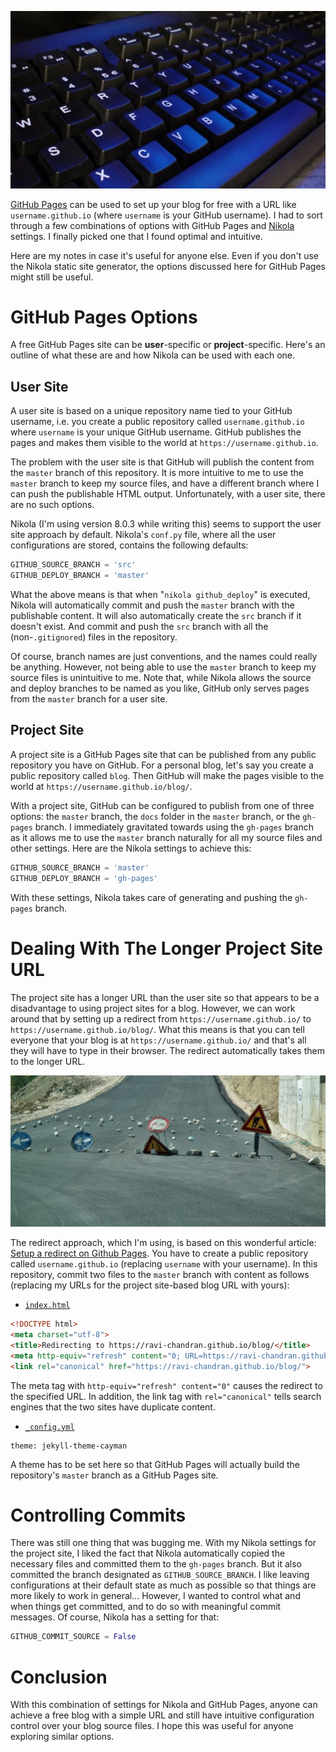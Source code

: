 ![](/images/blogging/keyboard-1490036-640x480.jpg)

[GitHub Pages](https://help.github.com/en/github/working-with-github-pages) can be used to set up your blog for free with a URL like `username.github.io` (where `username` is your GitHub username). I had to sort through a few combinations of options with GitHub Pages and [Nikola](https://getnikola.com/) settings. I finally picked one that I found optimal and intuitive.

Here are my notes in case it's useful for anyone else. Even if you don't use the Nikola static site generator, the options discussed here for GitHub Pages might still be useful.

<!-- TEASER_END -->

# GitHub Pages Options
A free GitHub Pages site can be **user**-specific or **project**-specific. Here's an outline of what these are and how Nikola can be used with each one.

## User Site
A user site is based on a unique repository name tied to your GitHub username, i.e. you create a public repository called `username.github.io` where `username` is your unique GitHub username. GitHub publishes the pages and makes them visible to the world at `https://username.github.io`.

The problem with the user site is that GitHub will publish the content from the `master` branch of this repository. It is more intuitive to me to use the `master` branch to keep my source files, and have a different branch where I can push the publishable HTML output. Unfortunately, with a user site, there are no such options.

Nikola (I'm using version 8.0.3 while writing this) seems to support the user site approach by default. Nikola's `conf.py` file, where all the user configurations are stored, contains the following defaults:
```python
GITHUB_SOURCE_BRANCH = 'src'
GITHUB_DEPLOY_BRANCH = 'master'
```
What the above means is that when "`nikola github_deploy`" is executed, Nikola will automatically commit and push the `master` branch with the publishable content. It will also automatically create the `src` branch if it doesn't exist. And commit and push the `src` branch with all the (non-`.gitignored`) files in the repository.

Of course, branch names are just conventions, and the names could really be anything. However, not being able to use the `master` branch to keep my source files is unintuitive to me. Note that, while Nikola allows the source and deploy branches to be named as you like, GitHub only serves pages from the `master` branch for a user site.

## Project Site
A project site is a GitHub Pages site that can be published from any public repository you have on GitHub. For a personal blog, let's say you create a public repository called `blog`. Then GitHub will make the pages visible to the world at `https://username.github.io/blog/`.

With a project site, GitHub can be configured to publish from one of three options: the `master` branch, the `docs` folder in the `master` branch, or the `gh-pages` branch. I immediately gravitated towards using the `gh-pages` branch as it allows me to use the `master` branch naturally for all my source files and other settings. Here are the Nikola settings to achieve this:
```python
GITHUB_SOURCE_BRANCH = 'master'
GITHUB_DEPLOY_BRANCH = 'gh-pages'
```
With these settings, Nikola takes care of generating and pushing the `gh-pages` branch.

# Dealing With The Longer Project Site URL
The project site has a longer URL than the user site so that appears to be a disadvantage to using project sites for a blog. However, we can work around that by setting up a redirect from `https://username.github.io/` to `https://username.github.io/blog/`. What this means is that you can tell everyone that your blog is at `https://username.github.io/` and that's all they will have to type in their browser. The redirect automatically takes them to the longer URL.

![](/images/blogging/road-2783679_1280.jpg)

The redirect approach, which I'm using, is based on this wonderful article: [Setup a redirect on Github Pages](https://dev.to/steveblue/setup-a-redirect-on-github-pages-1ok7). You have to create a public repository called `username.github.io` (replacing `username` with your username). In this repository, commit two files to the `master` branch with content as follows (replacing my URLs for the project site-based blog URL with yours):

- [`index.html`](https://github.com/ravi-chandran/ravi-chandran.github.io/blob/master/index.html)
```html
<!DOCTYPE html>
<meta charset="utf-8">
<title>Redirecting to https://ravi-chandran.github.io/blog/</title>
<meta http-equiv="refresh" content="0; URL=https://ravi-chandran.github.io/blog/">
<link rel="canonical" href="https://ravi-chandran.github.io/blog/">
```

The meta tag with `http-equiv="refresh" content="0"` causes the redirect to the specified URL. In addition, the link tag with `rel="canonical"` tells search engines that the two sites have duplicate content.

- [`_config.yml`](https://github.com/ravi-chandran/ravi-chandran.github.io/blob/master/_config.yml)
```
theme: jekyll-theme-cayman
```
A theme has to be set here so that GitHub Pages will actually build the repository's `master` branch as a GitHub Pages site.

# Controlling Commits
There was still one thing that was bugging me. With my Nikola settings for the project site, I liked the fact that Nikola automatically copied the necessary files and committed them to the `gh-pages` branch. But it also committed the branch designated as `GITHUB_SOURCE_BRANCH`. I like leaving configurations at their default state as much as possible so that things are more likely to work in general... However, I wanted to control what and when things get committed, and to do so with meaningful commit messages. Of course, Nikola has a setting for that:
```python
GITHUB_COMMIT_SOURCE = False
```

# Conclusion
With this combination of settings for Nikola and GitHub Pages, anyone can achieve a free blog with a simple URL and still have intuitive configuration control over your blog source files. I hope this was useful for anyone exploring similar options.
